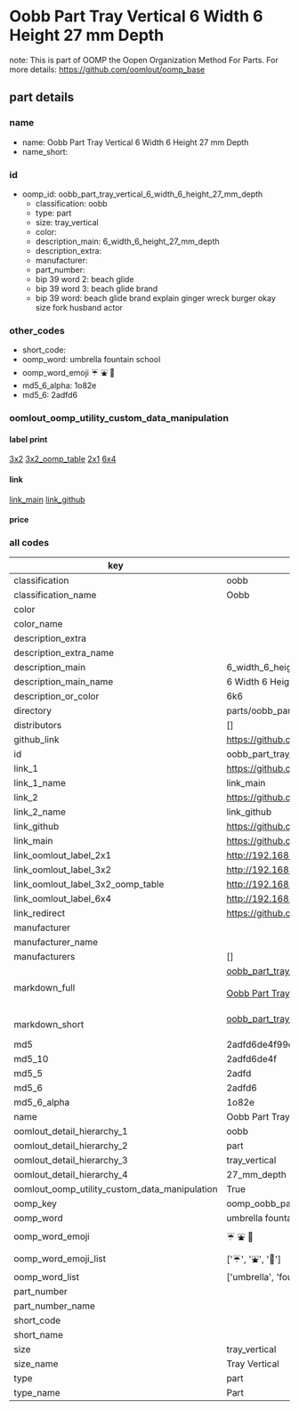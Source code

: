 # Oobb Part Tray Vertical 6 Width 6 Height 27 mm Depth  

note: This is part of OOMP the Oopen Organization Method For Parts. For more details: https://github.com/oomlout/oomp_base

##  part details
  







### name
* name: Oobb Part Tray Vertical 6 Width 6 Height 27 mm Depth
* name_short: 
### id
* oomp_id: oobb_part_tray_vertical_6_width_6_height_27_mm_depth
  * classification: oobb
  * type: part
  * size: tray_vertical
  * color: 
  * description_main: 6_width_6_height_27_mm_depth
  * description_extra: 
  * manufacturer: 
  * part_number: 
  * bip 39 word 2: beach glide
  * bip 39 word 3: beach glide brand
  * bip 39 word: beach glide brand explain ginger wreck burger okay size fork husband actor

### other_codes
* short_code: 
* oomp_word: umbrella fountain school
* oomp_word_emoji :umbrella: :fountain: :school:
* md5_6_alpha: 1o82e
* md5_6: 2adfd6






### oomlout_oomp_utility_custom_data_manipulation
#### label print
[3x2](http://192.168.1.245:1112/?label=oomp%201o82e)
[3x2_oomp_table](http://192.168.1.108:1112/?label=oomp%201o82e)
[2x1](http://192.168.1.242:1112/?label=oomp%201o82e)
[6x4](http://192.168.1.55:1112/?label=oomp%201o82e)    

#### link

[link_main](https://github.com/oomlout/oomlout_oomp_version_1_messy/tree/main/parts/oobb_part_tray_vertical_6_width_6_height_27_mm_depth) [link_github](https://github.com/oomlout/oomlout_oomp_version_1_messy/tree/main/parts/oobb_part_tray_vertical_6_width_6_height_27_mm_depth)                             

#### price







### all codes 
| key | value |  
| --- | --- |  
| classification | oobb |  
| classification_name | Oobb |  
| color |  |  
| color_name |  |  
| description_extra |  |  
| description_extra_name |  |  
| description_main | 6_width_6_height_27_mm_depth |  
| description_main_name | 6 Width 6 Height 27 mm Depth |  
| description_or_color | 6k6 |  
| directory | parts/oobb_part_tray_vertical_6_width_6_height_27_mm_depth |  
| distributors | [] |  
| github_link | https://github.com/oomlout/oomlout_oomp_part_src/tree/main/parts/oobb_part_tray_vertical_6_width_6_height_27_mm_depth |  
| id | oobb_part_tray_vertical_6_width_6_height_27_mm_depth |  
| link_1 | https://github.com/oomlout/oomlout_oomp_version_1_messy/tree/main/parts/oobb_part_tray_vertical_6_width_6_height_27_mm_depth |  
| link_1_name | link_main |  
| link_2 | https://github.com/oomlout/oomlout_oomp_version_1_messy/tree/main/parts/oobb_part_tray_vertical_6_width_6_height_27_mm_depth |  
| link_2_name | link_github |  
| link_github | https://github.com/oomlout/oomlout_oomp_version_1_messy/tree/main/parts/oobb_part_tray_vertical_6_width_6_height_27_mm_depth |  
| link_main | https://github.com/oomlout/oomlout_oomp_version_1_messy/tree/main/parts/oobb_part_tray_vertical_6_width_6_height_27_mm_depth |  
| link_oomlout_label_2x1 | http://192.168.1.242:1112/?label=oomp%201o82e |  
| link_oomlout_label_3x2 | http://192.168.1.245:1112/?label=oomp%201o82e |  
| link_oomlout_label_3x2_oomp_table | http://192.168.1.108:1112/?label=oomp%201o82e |  
| link_oomlout_label_6x4 | http://192.168.1.55:1112/?label=oomp%201o82e |  
| link_redirect | https://github.com/oomlout/oomlout_oomp_version_1_messy/tree/main/parts/oobb_part_tray_vertical_6_width_6_height_27_mm_depth |  
| manufacturer |  |  
| manufacturer_name |  |  
| manufacturers | [] |  
| markdown_full | [oobb_part_tray_vertical_6_width_6_height_27_mm_depth](none)<br>[](none)<br>[Oobb Part Tray Vertical 6 Width 6 Height 27 Mm Depth](none)<br><br> |  
| markdown_short | [oobb_part_tray_vertical_6_width_6_height_27_mm_depth](none)<br><br> |  
| md5 | 2adfd6de4f99e3d7f8b105083618c09b |  
| md5_10 | 2adfd6de4f |  
| md5_5 | 2adfd |  
| md5_6 | 2adfd6 |  
| md5_6_alpha | 1o82e |  
| name | Oobb Part Tray Vertical 6 Width 6 Height 27 mm Depth |  
| oomlout_detail_hierarchy_1 | oobb |  
| oomlout_detail_hierarchy_2 | part |  
| oomlout_detail_hierarchy_3 | tray_vertical |  
| oomlout_detail_hierarchy_4 | 27_mm_depth |  
| oomlout_oomp_utility_custom_data_manipulation | True |  
| oomp_key | oomp_oobb_part_tray_vertical_6_width_6_height_27_mm_depth |  
| oomp_word | umbrella fountain school |  
| oomp_word_emoji | :umbrella: :fountain: :school: |  
| oomp_word_emoji_list | [':umbrella:', ':fountain:', ':school:'] |  
| oomp_word_list | ['umbrella', 'fountain', 'school'] |  
| part_number |  |  
| part_number_name |  |  
| short_code |  |  
| short_name |  |  
| size | tray_vertical |  
| size_name | Tray Vertical |  
| type | part |  
| type_name | Part |  

